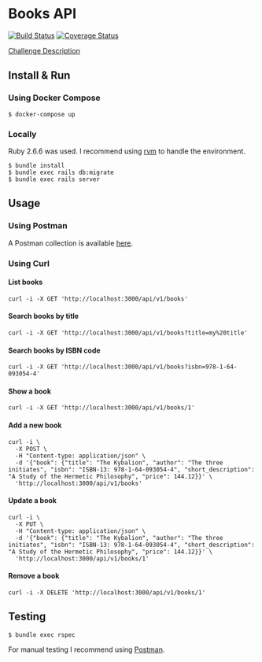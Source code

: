 # Books API

[![Build Status](https://travis-ci.org/yusent/jobsity_books.svg?branch=master)](https://travis-ci.org/yusent/jobsity_books)
[![Coverage Status](https://coveralls.io/repos/github/yusent/jobsity_books/badge.svg?branch=master)](https://coveralls.io/github/yusent/jobsity_books?branch=master)

[Challenge Description](challenge-description.pdf)

## Install & Run

### Using Docker Compose
```shell
$ docker-compose up
```

### Locally
Ruby 2.6.6 was used. I recommend using [rvm](https://rvm.io) to handle the environment.
```shell
$ bundle install
$ bundle exec rails db:migrate
$ bundle exec rails server
```

## Usage

### Using Postman
A Postman collection is available [here](https://www.getpostman.com/collections/f2c000a5ab2a4bb37a1f).

### Using Curl

#### List books
```shell
curl -i -X GET 'http://localhost:3000/api/v1/books'
```

#### Search books by title
```shell
curl -i -X GET 'http://localhost:3000/api/v1/books?title=my%20title'
```

#### Search books by ISBN code
```shell
curl -i -X GET 'http://localhost:3000/api/v1/books?isbn=978-1-64-093054-4'
```

#### Show a book
```shell
curl -i -X GET 'http://localhost:3000/api/v1/books/1'
```

#### Add a new book
```shell
curl -i \
  -X POST \
  -H "Content-type: application/json" \
  -d '{"book": {"title": "The Kybalion", "author": "The three initiates", "isbn": "ISBN-13: 978-1-64-093054-4", "short_description": "A Study of the Hermetic Philosophy", "price": 144.12}}' \
  'http://localhost:3000/api/v1/books'
```

#### Update a book
```shell
curl -i \
  -X PUT \
  -H "Content-type: application/json" \
  -d '{"book": {"title": "The Kybalion", "author": "The three initiates", "isbn": "ISBN-13: 978-1-64-093054-4", "short_description": "A Study of the Hermetic Philosophy", "price": 144.12}}' \
  'http://localhost:3000/api/v1/books/1'
```

#### Remove a book
```shell
curl -i -X DELETE 'http://localhost:3000/api/v1/books/1'
```

## Testing
```shell
$ bundle exec rspec
```
For manual testing I recommend using [Postman](https://www.postman.com).
